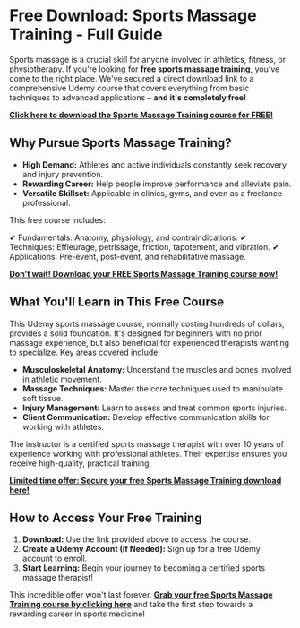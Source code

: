 # Free Download: Sports Massage Training - Full Guide

Sports massage is a crucial skill for anyone involved in athletics, fitness, or physiotherapy. If you're looking for **free sports massage training**, you've come to the right place. We've secured a direct download link to a comprehensive Udemy course that covers everything from basic techniques to advanced applications – **and it's completely free!**

[**Click here to download the Sports Massage Training course for FREE!**](https://udemywork.com/sports-massage-training)

## Why Pursue Sports Massage Training?

*   **High Demand:** Athletes and active individuals constantly seek recovery and injury prevention.
*   **Rewarding Career:** Help people improve performance and alleviate pain.
*   **Versatile Skillset:** Applicable in clinics, gyms, and even as a freelance professional.

This free course includes:

✔ Fundamentals: Anatomy, physiology, and contraindications.
✔ Techniques: Effleurage, petrissage, friction, tapotement, and vibration.
✔ Applications: Pre-event, post-event, and rehabilitative massage.

[**Don't wait! Download your FREE Sports Massage Training course now!**](https://udemywork.com/sports-massage-training)

## What You'll Learn in This Free Course

This Udemy sports massage course, normally costing hundreds of dollars, provides a solid foundation. It's designed for beginners with no prior massage experience, but also beneficial for experienced therapists wanting to specialize. Key areas covered include:

*   **Musculoskeletal Anatomy:** Understand the muscles and bones involved in athletic movement.
*   **Massage Techniques:** Master the core techniques used to manipulate soft tissue.
*   **Injury Management:** Learn to assess and treat common sports injuries.
*   **Client Communication:** Develop effective communication skills for working with athletes.

The instructor is a certified sports massage therapist with over 10 years of experience working with professional athletes. Their expertise ensures you receive high-quality, practical training.

[**Limited time offer: Secure your free Sports Massage Training download here!**](https://udemywork.com/sports-massage-training)

## How to Access Your Free Training

1.  **Download:** Use the link provided above to access the course.
2.  **Create a Udemy Account (If Needed):** Sign up for a free Udemy account to enroll.
3.  **Start Learning:** Begin your journey to becoming a certified sports massage therapist!

This incredible offer won't last forever. **[Grab your free Sports Massage Training course by clicking here](https://udemywork.com/sports-massage-training)** and take the first step towards a rewarding career in sports medicine!
